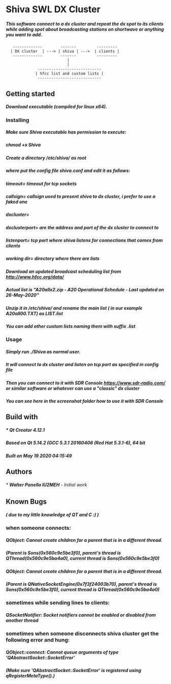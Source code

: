 # Shiva SWL DX Cluster

##### This software connect to a dx cluster and repeat the dx spot to its clients while adding spot about broadcasting stations on shortwave or anything you want to add.
#####
       -------------        -------         ---------
      | DX cluster  | ---> | shiva | --->  | clients |
       -------------        -------         ---------
                               |
                               |
                  ----------------------------
                 | hfcc list and custom lists |
                  ----------------------------
## Getting started
##### Download executable (compiled for linux x64).

### Installing
##### Make sure Shiva executable has permission to execute:
##### chmod +x Shiva
##### Create a directory /etc/shiva/ as root
##### where put the config file shiva.conf and edit it as follows:
#####
#####    timeout= timeout for tcp sockets
#####    callsign= callsign used to present shiva to dx cluster, i prefer to use a faked one
#####    dxcluster=
#####    dxclusterport= are the address and port of the dx cluster to connect to
#####    listenport= tcp port where shiva listens for connections that comes from clients
#####    working dir= directory where there are lists
#####
##### Download an updated broadcast scheduling list from http://www.hfcc.org/data/
##### Actual list is "A20allx2.zip - A20 Operational Schedule - Last updated on 26-May-2020"
##### Unzip it in /etc/shiva/ and rename the main list ( in our example A20all00.TXT) as LIST.list
##### You can add other custom lists naming them with suffix .list

### Usage
##### Simply run ./Shiva as normal user.
##### It will connect to dx cluster and listen on tcp port as specified in config file
##### Then you can connect to it with SDR Console https://www.sdr-radio.com/ or similar software or whatever can use a "classic" dx cluster
##### You can see here in the screenshot folder how to use it with SDR Console

## Build with
##### *   Qt Creator 4.12.1
#####     Based on Qt 5.14.2 (GCC 5.3.1 20160406 (Red Hat 5.3.1-6), 64 bit
#####     Built on May 19 2020 04:15:49

## Authors

###### * **Walter Panella IU2MEH** - *Initial work*

## Known Bugs
##### ( due to my little knowledge of QT and C :) )
### when someone connects:

##### QObject: Cannot create children for a parent that is in a different thread.
##### (Parent is Sons(0x560c9e5be3f0), parent's thread is QThread(0x560c9e5ba4a0), current thread is Sons(0x560c9e5be3f0)
##### QObject: Cannot create children for a parent that is in a different thread.
##### (Parent is QNativeSocketEngine(0x7f3f24003b70), parent's thread is Sons(0x560c9e5be3f0), current thread is QThread(0x560c9e5ba4a0)

### sometimes while sending lines to clients:

##### QSocketNotifier: Socket notifiers cannot be enabled or disabled from another thread

### sometimes when someone disconnects shiva cluster get the following error and hung:

##### QObject::connect: Cannot queue arguments of type 'QAbstractSocket::SocketError'
##### (Make sure 'QAbstractSocket::SocketError' is registered using qRegisterMetaType().)
